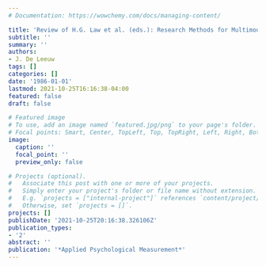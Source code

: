 ```yaml
---
# Documentation: https://wowchemy.com/docs/managing-content/

title: 'Review of H.G. Law et al. (eds.): Research Methods for Multimode Data Analysis'
subtitle: ''
summary: ''
authors:
- J. De Leeuw
tags: []
categories: []
date: '1986-01-01'
lastmod: 2021-10-25T16:16:38-04:00
featured: false
draft: false

# Featured image
# To use, add an image named `featured.jpg/png` to your page's folder.
# Focal points: Smart, Center, TopLeft, Top, TopRight, Left, Right, BottomLeft, Bottom, BottomRight.
image:
  caption: ''
  focal_point: ''
  preview_only: false

# Projects (optional).
#   Associate this post with one or more of your projects.
#   Simply enter your project's folder or file name without extension.
#   E.g. `projects = ["internal-project"]` references `content/project/deep-learning/index.md`.
#   Otherwise, set `projects = []`.
projects: []
publishDate: '2021-10-25T20:16:38.326106Z'
publication_types:
- '2'
abstract: ''
publication: '*Applied Psychological Measurement*'
---
```

